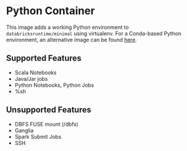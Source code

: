# Python Container

This image adds a working Python environment to `databricksruntime/minimal` using virtualenv. For a Conda-based Python environment, an alternative image can be found [here](https://github.com/databricks/containers/tree/master/ubuntu/python-conda).

## Supported Features
  - Scala Notebooks
  - Java/Jar jobs
  - Python Notebooks, Python Jobs
  - %sh

## Unsupported Features
  - DBFS FUSE mount (/dbfs)
  - Ganglia
  - Spark Submit Jobs
  - SSH
